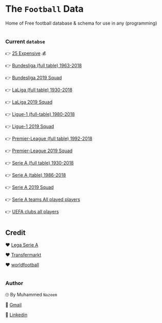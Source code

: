 # The `Football` Data
Home of Free football database & schema for use in any (programming)

#

### Current `databse`

👉 [25 Expensive](https://github.com/NazeemNato/The-Football-Data/tree/master/25%20Expensive) 💰

👉 [Bundesliga (full table) 1963-2018](https://github.com/NazeemNato/The-Football-Data/tree/master/Bundesliga%20(full%20table)%201963-2018) 

👉 [Bundesliga 2019 Squad](https://github.com/NazeemNato/The-Football-Data/tree/master/Bundesliga%202019%20Squad)

👉 [LaLiga (full table) 1930-2018](https://github.com/NazeemNato/The-Football-Data/tree/master/LaLiga%20(full%20table)%201930-2018)

👉 [LaLiga 2019 Squad](https://github.com/NazeemNato/The-Football-Data/tree/master/LaLiga%202019%20Squad)


👉 [Ligue-1 (full-table) 1980-2018](https://github.com/NazeemNato/The-Football-Data/tree/master/Ligue-1%20(full-table)%201980-2018)


👉 [Ligue-1 2019 Squad](https://github.com/NazeemNato/The-Football-Data/tree/master/Ligue-1%202019%20%20Squad)

👉 [Premier-League (full table) 1992-2018](https://github.com/NazeemNato/The-Football-Data/tree/master/Premier-League%20(full%20table)%201992-2018)

👉 [Premier-League 2019 Squad](https://github.com/NazeemNato/The-Football-Data/tree/master/Premier-League%202019%20Squad)

👉 [Serie A (full table) 1930-2018](https://github.com/NazeemNato/The-Football-Data/tree/master/Serie%20A%20(full%20table)%201930-2018)

👉 [Serie A (table) 1986-2018](https://github.com/NazeemNato/The-Football-Data/tree/master/Serie%20A%20(table)%201986-2018)

👉 [Serie A 2019 Squad](https://github.com/NazeemNato/The-Football-Data/tree/master/Serie%20A%202019%20%20Squad)

👉 [Serie A teams All played players](https://github.com/NazeemNato/The-Football-Data/tree/master/Serie%20A%20teams%20All%20played%20players)

👉 [UEFA  clubs all players]()

#

## Credit

❤️ [Lega Serie A ](http://www.legaseriea.it/en/serie-a/league-table/2010-11)

❤️ [Transfermarkt](https://www.transfermarkt.com/marktwertetop/wertvollstespieler)

❤️ [worldfootball](https://www.worldfootball.net)

#
### Author

🙄 By Muhammed `Nazeem`

📧 [Gmail](mailto:nazeemnob17@gmail.com)

👔 [Linkedin](https://www.linkedin.com/in/muhammad-nazeem-5ab092180/)

